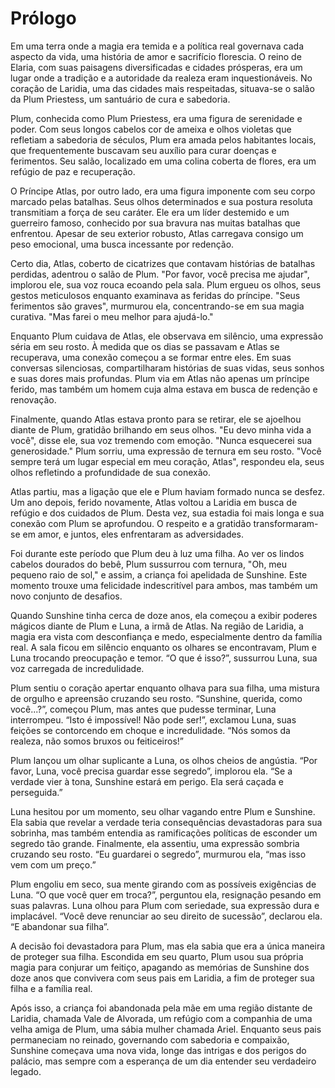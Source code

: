 # Prólogo

Em uma terra onde a magia era temida e a política real governava cada aspecto da vida, uma história de amor e sacrifício florescia. O reino de Elaria, com suas paisagens diversificadas e cidades prósperas, era um lugar onde a tradição e a autoridade da realeza eram inquestionáveis. No coração de Laridia, uma das cidades mais respeitadas, situava-se o salão da Plum Priestess, um santuário de cura e sabedoria.

Plum, conhecida como Plum Priestess, era uma figura de serenidade e poder. Com seus longos cabelos cor de ameixa e olhos violetas que refletiam a sabedoria de séculos, Plum era amada pelos habitantes locais, que frequentemente buscavam seu auxílio para curar doenças e ferimentos. Seu salão, localizado em uma colina coberta de flores, era um refúgio de paz e recuperação.

O Príncipe Atlas, por outro lado, era uma figura imponente com seu corpo marcado pelas batalhas. Seus olhos determinados e sua postura resoluta transmitiam a força de seu caráter. Ele era um líder destemido e um guerreiro famoso, conhecido por sua bravura nas muitas batalhas que enfrentou. Apesar de seu exterior robusto, Atlas carregava consigo um peso emocional, uma busca incessante por redenção.

Certo dia, Atlas, coberto de cicatrizes que contavam histórias de batalhas perdidas, adentrou o salão de Plum. "Por favor, você precisa me ajudar", implorou ele, sua voz rouca ecoando pela sala. Plum ergueu os olhos, seus gestos meticulosos enquanto examinava as feridas do príncipe. "Seus ferimentos são graves", murmurou ela, concentrando-se em sua magia curativa. "Mas farei o meu melhor para ajudá-lo."

Enquanto Plum cuidava de Atlas, ele observava em silêncio, uma expressão séria em seu rosto. À medida que os dias se passavam e Atlas se recuperava, uma conexão começou a se formar entre eles. Em suas conversas silenciosas, compartilharam histórias de suas vidas, seus sonhos e suas dores mais profundas. Plum via em Atlas não apenas um príncipe ferido, mas também um homem cuja alma estava em busca de redenção e renovação.

Finalmente, quando Atlas estava pronto para se retirar, ele se ajoelhou diante de Plum, gratidão brilhando em seus olhos. "Eu devo minha vida a você", disse ele, sua voz tremendo com emoção. "Nunca esquecerei sua generosidade." Plum sorriu, uma expressão de ternura em seu rosto. "Você sempre terá um lugar especial em meu coração, Atlas", respondeu ela, seus olhos refletindo a profundidade de sua conexão.

Atlas partiu, mas a ligação que ele e Plum haviam formado nunca se desfez. Um ano depois, ferido novamente, Atlas voltou a Laridia em busca de refúgio e dos cuidados de Plum. Desta vez, sua estadia foi mais longa e sua conexão com Plum se aprofundou. O respeito e a gratidão transformaram-se em amor, e juntos, eles enfrentaram as adversidades.

Foi durante este período que Plum deu à luz uma filha. Ao ver os lindos cabelos dourados do bebê, Plum sussurrou com ternura, "Oh, meu pequeno raio de sol," e assim, a criança foi apelidada de Sunshine. Este momento trouxe uma felicidade indescritível para ambos, mas também um novo conjunto de desafios.

Quando Sunshine tinha cerca de doze anos, ela começou a exibir poderes mágicos diante de Plum e Luna, a irmã de Atlas. Na região de Laridia, a magia era vista com desconfiança e medo, especialmente dentro da família real. A sala ficou em silêncio enquanto os olhares se encontravam, Plum e Luna trocando preocupação e temor. “O que é isso?”, sussurrou Luna, sua voz carregada de incredulidade.

Plum sentiu o coração apertar enquanto olhava para sua filha, uma mistura de orgulho e apreensão cruzando seu rosto. “Sunshine, querida, como você...?”, começou Plum, mas antes que pudesse terminar, Luna interrompeu. “Isto é impossível! Não pode ser!”, exclamou Luna, suas feições se contorcendo em choque e incredulidade. “Nós somos da realeza, não somos bruxos ou feiticeiros!”

Plum lançou um olhar suplicante a Luna, os olhos cheios de angústia. “Por favor, Luna, você precisa guardar esse segredo”, implorou ela. “Se a verdade vier à tona, Sunshine estará em perigo. Ela será caçada e perseguida.”

Luna hesitou por um momento, seu olhar vagando entre Plum e Sunshine. Ela sabia que revelar a verdade teria consequências devastadoras para sua sobrinha, mas também entendia as ramificações políticas de esconder um segredo tão grande. Finalmente, ela assentiu, uma expressão sombria cruzando seu rosto. “Eu guardarei o segredo”, murmurou ela, “mas isso vem com um preço.”

Plum engoliu em seco, sua mente girando com as possíveis exigências de Luna. “O que você quer em troca?”, perguntou ela, resignação pesando em suas palavras. Luna olhou para Plum com seriedade, sua expressão dura e implacável. “Você deve renunciar ao seu direito de sucessão”, declarou ela. “E abandonar sua filha”.

A decisão foi devastadora para Plum, mas ela sabia que era a única maneira de proteger sua filha. Escondida em seu quarto, Plum usou sua própria magia para conjurar um feitiço, apagando as memórias de Sunshine dos doze anos que convivera com seus pais em Laridia, a fim de proteger sua filha e a família real.

Após isso, a criança foi abandonada pela mãe em uma região distante de Laridia, chamada Vale de Alvorada, um refúgio com a companhia de uma velha amiga de Plum, uma sábia mulher chamada Ariel. Enquanto seus pais permaneciam no reinado, governando com sabedoria e compaixão, Sunshine começava uma nova vida, longe das intrigas e dos perigos do palácio, mas sempre com a esperança de um dia entender seu verdadeiro legado.

